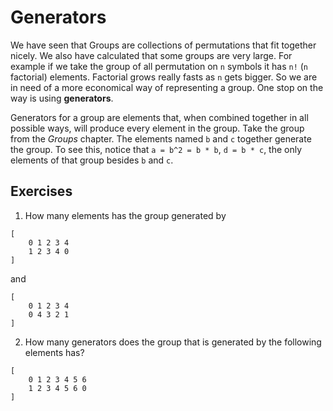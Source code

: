 # Generators
We have seen that Groups are collections of permutations that fit together
nicely. We also have calculated that some groups are very large. For example if
we take the group of all permutation on `n` symbols it has `n!` (`n` factorial)
elements. Factorial grows really fasts as `n` gets bigger. So we are in need of
a more economical way of representing a group. One stop on the way is using
**generators**.

Generators for a group are elements that, when combined together in all possible
ways, will produce every element in the group. Take the group from the *Groups*
chapter. The elements named `b` and `c` together generate the group. To see
this, notice that `a = b^2 = b * b`, `d = b * c`, the only elements of that
group besides `b` and `c`.

## Exercises

1. How many elements has the group generated by

```
[
    0 1 2 3 4
    1 2 3 4 0
]
```

and

```
[
    0 1 2 3 4
    0 4 3 2 1
]
```

2. How many generators does the group that is generated by the following
   elements has?
   
```
[
    0 1 2 3 4 5 6
    1 2 3 4 5 6 0
]
```
